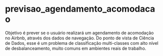 # previsao_agendamento_acomodacao
Objetivo é prever se o usuário realizará um agendamento de acomodação no Airbnb, através dos dados de navegação. Do ponto de vista de Ciência de Dados, esse é um problema de classificação multi-classes com alto nível de desbalanceamento, muito comuns em ambientes reais de trabalho.
